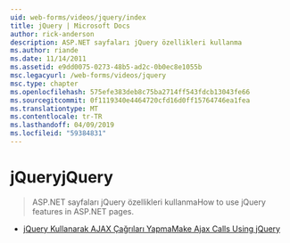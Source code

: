 ```yaml
---
uid: web-forms/videos/jquery/index
title: jQuery | Microsoft Docs
author: rick-anderson
description: ASP.NET sayfaları jQuery özellikleri kullanma
ms.author: riande
ms.date: 11/14/2011
ms.assetid: e9dd0075-0273-48b5-ad2c-0b0ec8e1055b
msc.legacyurl: /web-forms/videos/jquery
msc.type: chapter
ms.openlocfilehash: 575efe383deb8c75ba2714ff543fdcb13043fe66
ms.sourcegitcommit: 0f1119340e4464720cfd16d0ff15764746ea1fea
ms.translationtype: MT
ms.contentlocale: tr-TR
ms.lasthandoff: 04/09/2019
ms.locfileid: "59384831"
---
```

# <a name="jquery"></a><span data-ttu-id="7bb28-103">jQuery</span><span class="sxs-lookup"><span data-stu-id="7bb28-103">jQuery</span></span>

> <span data-ttu-id="7bb28-104">ASP.NET sayfaları jQuery özellikleri kullanma</span><span class="sxs-lookup"><span data-stu-id="7bb28-104">How to use jQuery features in ASP.NET pages.</span></span>


- [<span data-ttu-id="7bb28-105">jQuery Kullanarak AJAX Çağrıları Yapma</span><span class="sxs-lookup"><span data-stu-id="7bb28-105">Make Ajax Calls Using jQuery</span></span>](how-do-i-make-ajax-calls-using-jquery.md)

